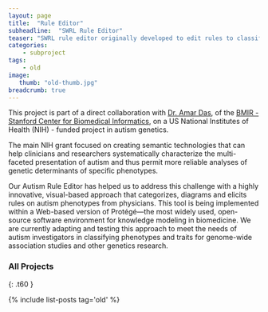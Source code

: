 ```yaml
---
layout: page
title:  "Rule Editor"
subheadline:  "SWRL Rule Editor"
teaser: "SWRL rule editor originally developed to edit rules to classify Autism cases."
categories:
    - subproject
tags:
    - old
image:
   thumb: "old-thumb.jpg"
breadcrumb: true
---
```


This project is part of a direct collaboration with [Dr. Amar Das](http://bmir.stanford.edu/people/view.php/amar_k_das), of the [BMIR - Stanford Center for Biomedical Informatics](http://bmir.stanford.edu), on a US National Institutes of Health (NIH) - funded project in autism genetics.

The main NIH grant focused on creating semantic technologies that can help clinicians and researchers systematically characterize the multi- faceted presentation of autism and thus permit more reliable analyses of genetic determinants of specific phenotypes.

Our Autism Rule Editor has helped us to address this challenge with a highly innovative, visual-based approach that categorizes, diagrams and elicits rules on autism phenotypes from physicians. This tool is being implemented within a Web-based version of Protégé—the most widely used, open-source software environment for knowledge modeling in biomedicine. We are currently adapting and testing this approach to meet the needs of autism investigators in classifying phenotypes and traits for genome-wide association studies and other genetics research.


### All Projects
{: .t60 }

{% include list-posts tag='old' %}
